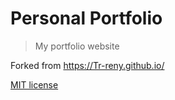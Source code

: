 # Personal Portfolio

> My portfolio website

Forked from https://Tr-reny.github.io/

[MIT license](http://opensource.org/licenses/mit-license.php)

